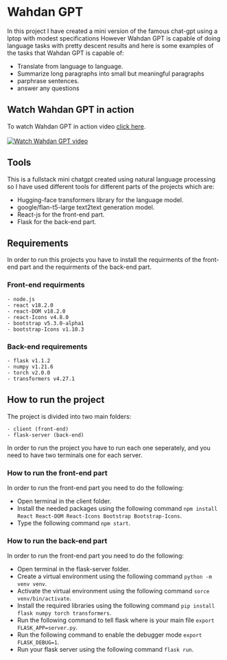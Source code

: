 # Wahdan GPT

In this project I have created a mini version of the famous chat-gpt using a lptop with modest specifications However Wahdan GPT is capable of doing language tasks with pretty descent results and here is some examples of the tasks that Wahdan GPT is capable of:

- Translate from language to language.
- Summarize long paragraphs into small but meaningful paragraphs
- parphrase sentences.
- answer any questions

## Watch Wahdan GPT in action

To watch Wahdan GPT in action video [click here](https://www.youtube.com/watch?v=V9aneMw2nrc).<br><br>
[![Watch Wahdan GPT video](https://img.youtube.com/vi/V9aneMw2nrc/0.jpg)](https://www.youtube.com/watch?v=V9aneMw2nrc)

## Tools

This is a fullstack mini chatgpt created using natural language processing so I have used different tools for different parts of the projects which are:

- Hugging-face transformers library for the language model.
- google/flan-t5-large text2text generation model.
- React-js for the front-end part.
- Flask for the back-end part.

## Requirements

In order to run this projects you have to install the requirments of the front-end part and the requirments of the back-end part.

### Front-end requirments

```
- node.js
- react v18.2.0
- react-DOM v18.2.0
- react-Icons v4.8.0
- bootstrap v5.3.0-alpha1
- bootstrap-Icons v1.10.3
```

### Back-end requirements

```
- flask v1.1.2
- numpy v1.21.6
- torch v2.0.0
- transformers v4.27.1
```

## How to run the project

The project is divided into two main folders:

```
- client (front-end)
- flask-server (back-end)
```

In order to run the project you have to run each one seperately, and you need to have two terminals one for each server.

### How to run the front-end part

In order to run the front-end part you need to do the following:

- Open terminal in the client folder.
- Install the needed packages using the following command `npm install React React-DOM React-Icons Bootstrap Bootstrap-Icons`.
- Type the following command `npm start`.

### How to run the back-end part

In order to run the front-end part you need to do the following:

- Open terminal in the flask-server folder.
- Create a virtual environment using the following command `python -m venv venv`.
- Activate the virtual environment using the following command `sorce venv/bin/activate`.
- Install the required libraries using the following command `pip install flask numpy torch transformers`.
- Run the following command to tell flask where is your main file `export FLASK_APP=server.py`.
- Run the following command to enable the debugger mode `export FLASK_DEBUG=1`.
- Run your flask server using the following command `flask run`.
